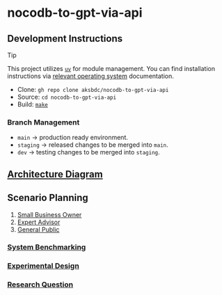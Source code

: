 # nocodb-to-gpt-via-api

## Development Instructions

> [!TIP]
> This project utilizes [`uv`](https://docs.astral.sh/uv/) for module management.
> You can find installation instructions via [relevant operating system](https://docs.astral.sh/uv/getting-started/installation/) documentation.

- Clone: `gh repo clone aksbdc/nocodb-to-gpt-via-api`
- Source: `cd nocodb-to-gpt-via-api`
- Build: [`make`](https://www.gnu.org/software/make/)

### Branch Management

- `main` → production ready environment.
- `staging` → released changes to be merged into `main`.
- `dev` → testing changes to be merged into `staging`.

## [Architecture Diagram](https://github.com/aksbdc/nocodb-to-gpt-via-api/wiki)

## Scenario Planning

1. [Small Business Owner](https://aksbdc.org/success-stories/)
1. [Expert Advisor](https://aksbdc.org/about/advisors/)
1. [General Public](https://alaska.gov/)

### [System Benchmarking](docs/ANALYSIS.md)

### [Experimental Design](docs/ARCHITECTURE.md)

### [Research Question](docs/NOTES.md)
